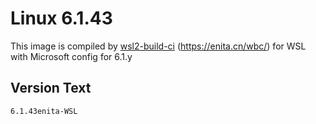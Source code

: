 # Linux 6.1.43
This image is compiled by [wsl2-build-ci](https://github.com/lingrottin/wsl2/build-ci) (https://enita.cn/wbc/) for WSL with Microsoft config for 6.1.y

## Version Text
```
6.1.43enita-WSL
```
